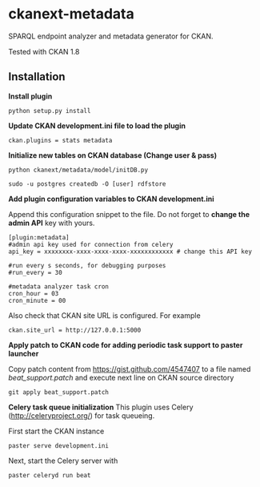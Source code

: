 ckanext-metadata
================

SPARQL endpoint analyzer and metadata generator for CKAN.

Tested with CKAN 1.8

 Installation
--------------

**Install plugin**

    python setup.py install
    
**Update CKAN development.ini file to load the plugin**

    ckan.plugins = stats metadata

**Initialize new tables on CKAN database (Change user & pass)**

    python ckanext/metadata/model/initDB.py
    
    sudo -u postgres createdb -O [user] rdfstore

**Add plugin configuration variables to CKAN development.ini**

Append this configuration snippet to the file. Do not forget to **change the admin API** key with yours.

	[plugin:metadata]
	#admin api key used for connection from celery
	api_key = xxxxxxxx-xxxx-xxxx-xxxx-xxxxxxxxxxxx # change this API key

	#run every s seconds, for debugging purposes
	#run_every = 30

	#metadata analyzer task cron
	cron_hour = 03
	cron_minute = 00

Also check that CKAN site URL is configured. For example

    ckan.site_url = http://127.0.0.1:5000	
    
**Apply patch to CKAN code for adding periodic task support to paster launcher**

Copy patch content from https://gist.github.com/4547407 to a file named *beat_support.patch*
and execute next line on CKAN source directory

    git apply beat_support.patch
    
**Celery task queue initialization**
This plugin uses Celery (http://celeryproject.org/) for task queueing. 

First start the CKAN instance

    paster serve development.ini
    
Next, start the Celery server with

    paster celeryd run beat
